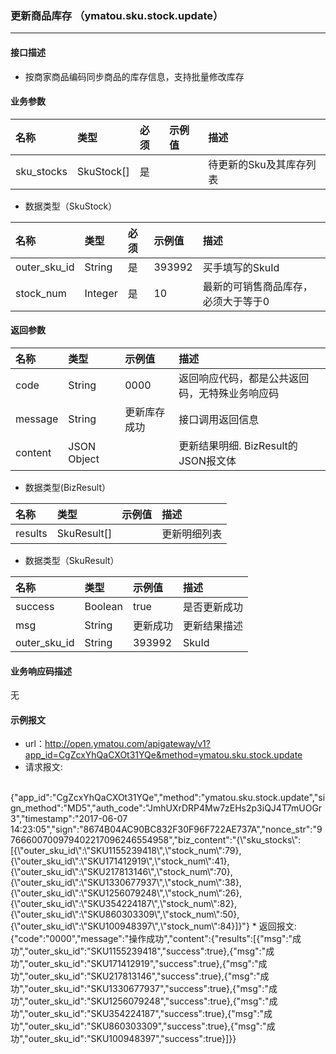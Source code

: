 ### 更新商品库存 （ymatou.sku.stock.update）

---

#### 接口描述

* 按商家商品编码同步商品的库存信息，支持批量修改库存


#### 业务参数


| 名称 | 类型 | 必须 | 示例值 | 描述 |
| :--- | :--- | :--- | :--- | :--- |
| sku\_stocks |SkuStock[] | 是 |  |待更新的Sku及其库存列表 |


* 数据类型（SkuStock）

| 名称 | 类型 | 必须 | 示例值 | 描述 |
| :--- | :--- | :--- | :--- | :--- |
| outer\_sku\_id | String | 是 | 393992 | 买手填写的SkuId |
| stock\_num | Integer | 是 | 10 | 最新的可销售商品库存，必须大于等于0 |

#### 返回参数


| 名称 | 类型 | 示例值 | 描述 |
| :--- | :--- | :--- | :--- |
| code | String | 0000 | 返回响应代码，都是公共返回码，无特殊业务响应码 |
| message | String | 更新库存成功 | 接口调用返回信息 |
| content | JSON Object |  | 更新结果明细. BizResult的JSON报文体 |

* 数据类型(BizResult）

| 名称 | 类型 | 示例值 | 描述 |
| :--- | :--- | :--- | :--- |
| results | SkuResult[] |  | 更新明细列表 |

* 数据类型（SkuResult）

| 名称 | 类型 | 示例值 | 描述 |
| :--- | :--- | :--- | :--- |
| success | Boolean | true | 是否更新成功 |
| msg | String | 更新成功 | 更新结果描述 |
| outer_sku_id | String | 393992 | SkuId |

#### 业务响应码描述
无

#### 示例报文

* url：http://open.ymatou.com/apigateway/v1?app_id=CgZcxYhQaCXOt31YQe&method=ymatou.sku.stock.update
* 请求报文:    
<br  />
{"app_id":"CgZcxYhQaCXOt31YQe","method":"ymatou.sku.stock.update","sign_method":"MD5","auth_code":"JmhUXrDRP4Mw7zEHs2p3iQJ4T7mUOGr3","timestamp":"2017-06-07 14:23:05","sign":"8674B04AC90BC832F30F96F722AE737A","nonce_str":"9766600700979402217096246554958","biz_content":"{\"sku_stocks\":[{\"outer_sku_id\":\"SKU1155239418\",\"stock_num\":79},{\"outer_sku_id\":\"SKU171412919\",\"stock_num\":41},{\"outer_sku_id\":\"SKU217813146\",\"stock_num\":70},{\"outer_sku_id\":\"SKU1330677937\",\"stock_num\":38},{\"outer_sku_id\":\"SKU1256079248\",\"stock_num\":26},{\"outer_sku_id\":\"SKU354224187\",\"stock_num\":82},{\"outer_sku_id\":\"SKU860303309\",\"stock_num\":50},{\"outer_sku_id\":\"SKU100948397\",\"stock_num\":84}]}"}
* 返回报文:   
<br  />
{"code":"0000","message":"操作成功","content":{"results":[{"msg":"成功","outer_sku_id":"SKU1155239418","success":true},{"msg":"成功","outer_sku_id":"SKU171412919","success":true},{"msg":"成功","outer_sku_id":"SKU217813146","success":true},{"msg":"成功","outer_sku_id":"SKU1330677937","success":true},{"msg":"成功","outer_sku_id":"SKU1256079248","success":true},{"msg":"成功","outer_sku_id":"SKU354224187","success":true},{"msg":"成功","outer_sku_id":"SKU860303309","success":true},{"msg":"成功","outer_sku_id":"SKU100948397","success":true}]}}